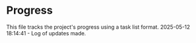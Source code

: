 # Progress

This file tracks the project's progress using a task list format.
2025-05-12 18:14:41 - Log of updates made.
